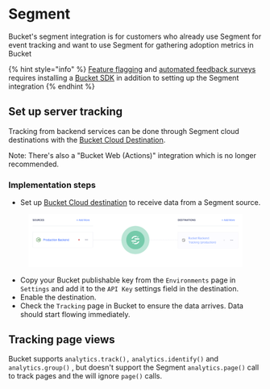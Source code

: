 # Segment

Bucket's segment integration is for customers who already use Segment for event tracking and want to use Segment for gathering adoption metrics in Bucket

{% hint style="info" %}
[Feature flagging](../product-handbook/feature-targeting-rules/) and [automated feedback surveys](../product-handbook/feature-analysis/automated-feedback-surveys.md)  requires installing a [Bucket SDK](../supported-languages-frameworks/overview.md) in addition to setting up the Segment integration
{% endhint %}

## Set up server tracking

Tracking from backend services can be done through Segment cloud destinations with the [Bucket Cloud Destination](https://segment.com/docs/connections/destinations/catalog/bucket/).

Note: There's also a "Bucket Web (Actions)" integration which is no longer recommended.&#x20;

### Implementation steps

* Set up [Bucket Cloud destination](https://app.segment.com/goto-my-workspace/destinations/catalog/bucket) to receive data from a Segment source.

<figure><img src="../.gitbook/assets/5b0ce63-image.png" alt=""><figcaption></figcaption></figure>

* Copy your Bucket publishable key from the `Environments` page in `Settings` and add it to the `API Key` settings field in the destination.
* Enable the destination.
* Check the `Tracking` page in Bucket to ensure the data arrives. Data should start flowing immediately.

## Tracking page views

Bucket supports `analytics.track(),` `analytics.identify()` and `analytics.group()` , but doesn't support the Segment `analytics.page()` call to track pages and the will ignore `page()` calls.

